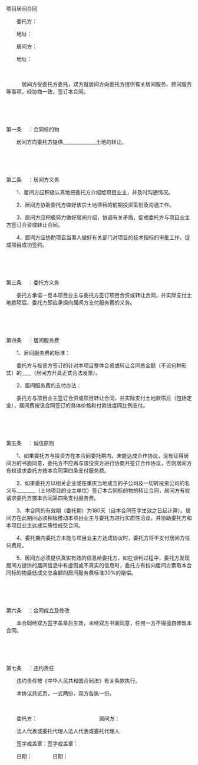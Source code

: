 



项目居间合同



 

　　委托方：

　　地址：　　

　　居间方：

　　地址：

　　 

　　　居间方受委托方委托，双方就居间方向委托方提供有关居间服务、顾问服务等事项，经协商一致，签订本合同。

　　

　　

第一条
　：合同标的物

　　居间方向委托方提供______________土地的转让。

　　

　　

第二条
　：居间方义务

　　1、居间方应积极认真地把委托方介绍给项目业主，并及时沟通情况。

　　2、居间方协助委托方做好该宗土地项目的前期投资策划及沟通工作。

　　3、居间方应积极努力做好居间介绍，协调有关矛盾，促成委托方与项目业主方签订合资或转让合同。

　　4、居间方应协助项目当事人做好有关部门对项目的技术指标的审批工作，促成项目成功签约。

　　

　　

第三条
　：委托方义务

　　委托方承诺一旦本项目业主与委托方签订项目合资或转让合同，并实际支付土地款项后，委托方即应承担向居间方支付服务费的义务。

　　

　　

第四条
　：居间服务费

　　1、居间服务费的标准：

　　委托方与投资方签订的针对本项目整体合资或转让合同总金额（不论何种形式）的____（居间方开具正式合法发票）。

　　2、居间服务费的支付办法：

　　委托方与项目业主签订合资或项目转让合同，并实际支付土地款项后（包括定金），居间费按该合同签订的具体价格和付款进度同比例支付。

　　

　　

第五条
　：诚信原则

　　1、如果委托方与投资方在本合同委托期内，未能达成合作协议，没有征得居间方的书面同意，委托方不应再与该投资方进行协商并签订合作协议，否则居间方有权请求委托方按本合同第四条支付服务费。

　　2、如果委托方以相关企业或在重庆当地成立的子公司及一切转投资公司的名义与________（土地项目的业主单位）签订本合同标的物的转让合同，居间方有权请求委托方按本合同第四条支付服务费。

　　3、本合同的有效期（委托期）为180天（自本合同签字生效之日起计算）。居间方在此期间必须积极推动本项目业主与委托方进行实质性洽谈，并协助委托方和本项目业主达成实质性成交合同。

　　4、委托期内委托方未能与项目业主方达成协议时，委托方将不支付居间方任何费用。

　　5、居间方必须提供真实有效的信息给委托方，如在谈判过程中，委托方发现居间方提供的居间信息中有虚假或不真实的信息时，委托方有权向居间方索取本合同标的物最低成交总金额的居间服务费标准30%的赔偿。

　　

　　

第六条
　：合同成立及修改

　　本合同经双方签字盖章后生效，未经双方书面同意，任何一方不得擅自修改本合同。

　　

　　

第七条
　：违约责任

　　违约责任按《中华人民共和国合同法》有关条款执行。

　　本协议共贰页，一式两份，双方各执一份。　

　　　

　　委托方：　　　　　　　　　　　　居间方：　　

　　法人代表或委托代理人法人代表或委托代理人　　

　　签字或盖章：签字或盖章：　　

　　日期：　　　　日期：